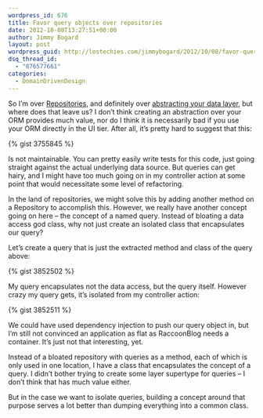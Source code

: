 ```yaml
---
wordpress_id: 676
title: Favor query objects over repositories
date: 2012-10-08T13:27:51+00:00
author: Jimmy Bogard
layout: post
wordpress_guid: http://lostechies.com/jimmybogard/2012/10/08/favor-query-objects-over-repositories/
dsq_thread_id:
  - "876577661"
categories:
  - DomainDrivenDesign
---
```

So I’m over [Repositories](http://martinfowler.com/eaaCatalog/repository.html), and definitely over [abstracting your data layer](http://lostechies.com/jimmybogard/2012/09/20/limiting-your-abstractions/), but where does that leave us? I don’t think creating an abstraction over your ORM provides much value, nor do I think it is necessarily bad if you use your ORM directly in the UI tier. After all, it’s pretty hard to suggest that this:

{% gist 3755845 %}

Is not maintainable. You can pretty easily write tests for this code, just going straight against the actual underlying data source. But queries can get hairy, and I might have too much going on in my controller action at some point that would necessitate some level of refactoring.

In the land of repositories, we might solve this by adding another method on a Repository to accomplish this. However, we really have another concept going on here – the concept of a named query. Instead of bloating a data access god class, why not just create an isolated class that encapsulates our query?

Let’s create a query that is just the extracted method and class of the query above:

{% gist 3852502 %}

My query encapsulates not the data access, but the query itself. However crazy my query gets, it’s isolated from my controller action:

{% gist 3852511 %}

We could have used dependency injection to push our query object in, but I’m still not convinced an application as flat as RaccoonBlog needs a container. It’s just not that interesting, yet.

Instead of a bloated repository with queries as a method, each of which is only used in one location, I have a class that encapsulates the concept of a query. I didn’t bother trying to create some layer supertype for queries – I don’t think that has much value either.

But in the case we want to isolate queries, building a concept around that purpose serves a lot better than dumping everything into a common class.